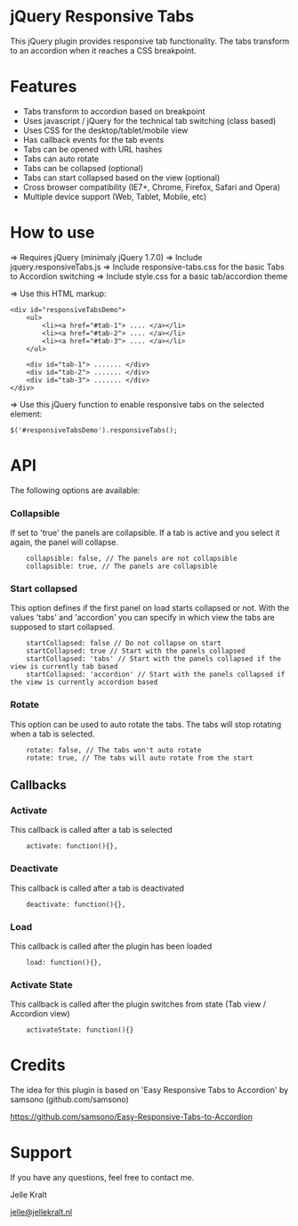 jQuery Responsive Tabs
==============

This jQuery plugin provides responsive tab functionality. The tabs transform to an accordion when it reaches a CSS breakpoint.


Features
=========

+ Tabs transform to accordion based on breakpoint
+ Uses javascript / jQuery for the technical tab switching (class based)
+ Uses CSS for the desktop/tablet/mobile view
+ Has callback events for the tab events
+ Tabs can be opened with URL hashes
+ Tabs can auto rotate
+ Tabs can be collapsed (optional)
+ Tabs can start collapsed based on the view (optional)
+ Cross browser compatibility (IE7+, Chrome, Firefox, Safari and Opera)
+ Multiple device support (Web, Tablet, Mobile, etc)


How to use
==========

=> Requires jQuery (minimaly jQuery 1.7.0)
=> Include jquery.responsiveTabs.js
=> Include responsive-tabs.css for the basic Tabs to Accordion switching
=> Include style.css for a basic tab/accordion theme

=> Use this HTML markup:

    <div id="responsiveTabsDemo">          
        <ul>
            <li><a href="#tab-1"> .... </a></li>
            <li><a href="#tab-2"> .... </a></li>
            <li><a href="#tab-3"> .... </a></li>
        </ul> 
                                                
        <div id="tab-1"> ....... </div>
        <div id="tab-2"> ....... </div>
        <div id="tab-3"> ....... </div>
    </div>    
    
=> Use this jQuery function to enable responsive tabs on the selected element:

    $('#responsiveTabsDemo').responsiveTabs();
    
API
===

The following options are available:

### Collapsible
If set to 'true' the panels are collapsible. If a tab is active and you select it again, the panel will collapse.

        collapsible: false, // The panels are not collapsible
        collapsible: true, // The panels are collapsible

### Start collapsed
This option defines if the first panel on load starts collapsed or not. With the values 'tabs' and 'accordion' you can specify in which view the tabs are supposed to start collapsed.

        startCollapsed: false // Do not collapse on start
        startCollapsed: true // Start with the panels collapsed
        startCollapsed: 'tabs' // Start with the panels collapsed if the view is currently tab based
        startCollapsed: 'accordion' // Start with the panels collapsed if the view is currently accordion based
        
### Rotate
This option can be used to auto rotate the tabs. The tabs will stop rotating when a tab is selected.

        rotate: false, // The tabs won't auto rotate
        rotate: true, // The tabs will auto rotate from the start

Callbacks
---------

### Activate
This callback is called after a tab is selected

        activate: function(){},
        
### Deactivate
This callback is called after a tab is deactivated

        deactivate: function(){},

### Load
This callback is called after the plugin has been loaded

        load: function(){},
        
### Activate State
This callback is called after the plugin switches from state (Tab view / Accordion view)

        activateState: function(){}


Credits
=========
The idea for this plugin is based on 'Easy Responsive Tabs to Accordion' by samsono (github.com/samsono)

https://github.com/samsono/Easy-Responsive-Tabs-to-Accordion 

Support
=======
If you have any questions, feel free to contact me.

Jelle Kralt

jelle@jellekralt.nl
